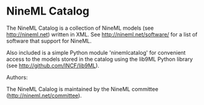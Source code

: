 NineML Catalog
========

The NineML Catalog is a collection of NineML models (see http://nineml.net)
written in XML. See http://nineml.net/software/ for a list of software that
support for NineML.

Also included is a simple Python module 'ninemlcatalog'
for convenient access to the models stored in the catalog using the lib9ML
Python library (see http://github.com/INCF/lib9ML).


Authors:

The NineML Calalog is maintained by the NineML committee
(http://nineml.net/committee).
 
